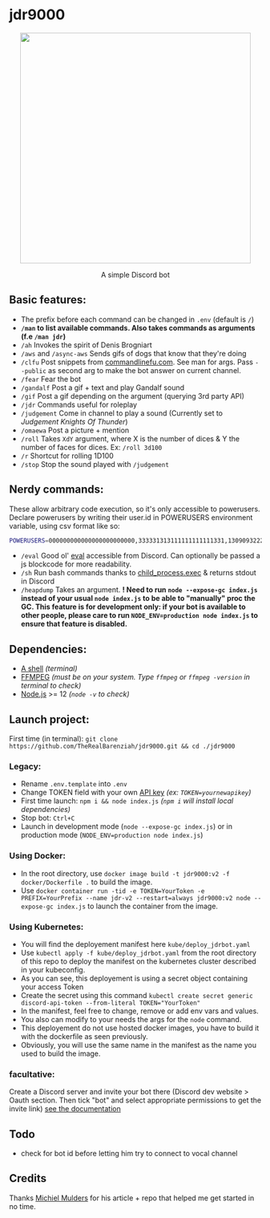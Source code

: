 # jdr9000

<p align="center">
  <img width="460" height="460" src="https://i.ibb.co/FYBH6Xf/a-E2ebpp-460s.jpg">
</p>
<p align="center">
  A simple Discord bot
</p>

## Basic features:

- The prefix before each command can be changed in `.env` (default is `/`)
- **`/man` to list available commands. Also takes commands as arguments (f.e `/man jdr`)**
- `/ah` Invokes the spirit of Denis Brogniart
- `/aws` and `/async-aws` Sends gifs of dogs that know that they're doing
- `/clfu` Post snippets from [commandlinefu.com](https://www.commandlinefu.com/). See man for args. Pass `--public` as second arg to make the bot answer on current channel.
- `/fear` Fear the bot
- `/gandalf` Post a gif + text and play Gandalf sound
- `/gif` Post a gif depending on the argument (querying 3rd party API)
- `/jdr` Commands useful for roleplay
- `/judgement` Come in channel to play a sound (Currently set to _Judgement Knights Of Thunder_)
- `/omaewa` Post a picture + mention
- `/roll` Takes `XdY` argument, where X is the number of dices & Y the number of faces for dices. Ex: `/roll 3d100`
- `/r` Shortcut for rolling 1D100
- `/stop` Stop the sound played with `/judgement`

## Nerdy commands:

These allow arbitrary code execution, so it's only accessible to powerusers.  
Declare powerusers by writing their user.id in POWERUSERS environment variable, using csv format like so:

```bash
POWERUSERS=000000000000000000000000,333331313111111111111331,13090932222222222222222
```

- `/eval` Good ol' [eval](https://developer.mozilla.org/en-US/docs/Web/JavaScript/Reference/Global_Objects/eval) accessible from Discord. Can optionally be passed a js blockcode for more readability.
- `/sh` Run bash commands thanks to [child_process.exec](https://nodejs.org/api/child_process.html#child_process_child_process_exec_command_options_callback) & returns stdout in Discord
- `/heapdump` Takes an argument. **! Need to run `node --expose-gc index.js` instead of your usual `node index.js` to be able to "manually" proc the GC. This feature is for development only: if your bot is available to other people, please care to run `NODE_ENV=production node index.js` to ensure that feature is disabled.**

## Dependencies:

- [A shell](https://media.istockphoto.com/photos/sea-shell-picture-id862062360) _(terminal)_
- [FFMPEG](https://www.ffmpeg.org/download.html) _(must be on your system. Type `ffmpeg` or `ffmpeg -version` in terminal to check)_
- [Node.js](https://nodejs.org/en/download/) >= 12 _(`node -v` to check)_

## Launch project:

First time (in terminal): `git clone https://github.com/TheRealBarenziah/jdr9000.git && cd ./jdr9000`

### Legacy:

- Rename `.env.template` into `.env`
- Change TOKEN field with your own [API key](https://discord.com/developers/applications) _(ex: `TOKEN=yournewapikey`)_
- First time launch: `npm i && node index.js` _(`npm i` will install local dependencies)_
- Stop bot: `Ctrl+C`
- Launch in development mode (`node --expose-gc index.js`) or in production mode (`NODE_ENV=production node index.js`)

### Using Docker:

- In the root directory, use `docker image build -t jdr9000:v2 -f docker/Dockerfile .` to build the image.
- Use `docker container run -tid -e TOKEN=YourToken -e PREFIX=YourPrefix --name jdr-v2 --restart=always jdr9000:v2 node --expose-gc index.js` to launch the container from the image.

### Using Kubernetes:

- You will find the deployement manifest here `kube/deploy_jdrbot.yaml`
- Use `kubectl apply -f kube/deploy_jdrbot.yaml` from the root directory of this repo to deploy the manifest on the kubernetes cluster described in your kubeconfig.
- As you can see, this deployement is using a secret object containing your access Token
- Create the secret using this command `kubectl create secret generic discord-api-token --from-literal TOKEN="YourToken"`
- In the manifest, feel free to change, remove or add env vars and values.
- You also can modify to your needs the args for the `node` command.
- This deployement do not use hosted docker images, you have to build it with the dockerfile as seen previously.
- Obviously, you will use the same name in the manifest as the name you used to build the image.

### facultative:

Create a Discord server and invite your bot there (Discord dev website > Oauth section. Then tick "bot" and select appropriate permissions to get the invite link) [see the documentation](https://discordpy.readthedocs.io/en/latest/discord.html#inviting-your-bot)

## Todo

- check for bot id before letting him try to connect to vocal channel

## Credits

Thanks [Michiel Mulders](https://www.sitepoint.com/discord-bot-node-js/) for his article + repo that helped me get started in no time.
